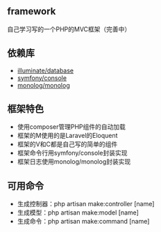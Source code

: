 ## framework
自己学习写的一个PHP的MVC框架（完善中）

## 依赖库
- [illuminate/database](https://github.com/illuminate/database)
- [symfony/console](https://github.com/symfony/console)
- [monolog/monolog](https://github.com/Seldaek/monolog)

## 框架特色
- 使用composer管理PHP组件的自动加载
- 框架的M使用的是Laravel的Eloquent
- 框架的V和C都是自己写的简单的组件
- 框架命令行用symfony/console封装实现
- 框架日志使用monolog/monolog封装实现

## 可用命令  
- 生成控制器：php artisan make:controller [name]
- 生成模型：php artisan make:model [name]
- 生成命令：php artisan make:command [name]
